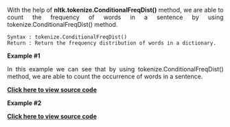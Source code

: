 <div align="justify">

With the help of __nltk.tokenize.ConditionalFreqDist()__ method, we are able to count the frequency of words in a sentence by using tokenize.ConditionalFreqDist() method.

```
Syntax : tokenize.ConditionalFreqDist()
Return : Return the frequency distribution of words in a dictionary.
```

__Example #1__

In this example we can see that by using tokenize.ConditionalFreqDist() method, we are able to count the occurrence of words in a sentence.

<a href=""><strong>Click here to view source code</strong></a>

__Example #2__

<a href=""><strong>Click here to view source code</strong></a>

</div>